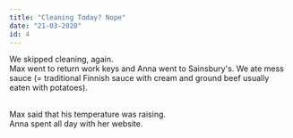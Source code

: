 ```yaml
---
title: "Cleaning Today? Nope"
date: "21-03-2020"
id: 4
---
```


We skipped cleaning, again. <br>
Max went to return work keys and Anna went to Sainsbury's. We ate mess sauce (= traditional Finnish sauce with cream and ground beef usually eaten with potatoes). <br><br>

Max said that his temperature was raising. <br>
Anna spent all day with her website.